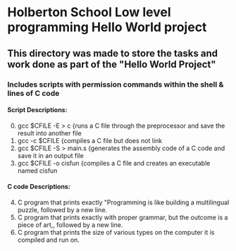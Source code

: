 # Holberton School Low level programming Hello World project

## This directory was made to store the tasks and work done as part of the "Hello World Project"

### Includes scripts with permission commands within the shell & lines of C code

#### Script Descriptions:
0. gcc $CFILE -E > c {runs a C file through the preprocessor and save the result into another file
1. gcc -c $CFILE {compiles a C file but does not link
2. gcc $CFILE -S > main.s {generates the assembly code of a C code and save it in an output file
3. gcc $CFILE -o cisfun {compiles a C file and creates an executable named cisfun

#### C code Descriptions:
4. C program that prints exactly "Programming is like building a multilingual puzzle, followed by a new line.
5. C program that prints exactly with proper grammar, but the outcome is a piece of art,, followed by a new line.
6. C program that prints the size of various types on the computer it is compiled and run on.

